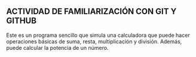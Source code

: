 ## ACTIVIDAD DE FAMILIARIZACIÓN CON GIT Y GITHUB
Este es un programa sencillo que simula una calculadora que puede hacer 
operaciones básicas de suma, resta, multiplicación
y división. Además, puede calcular la potencia de un número.